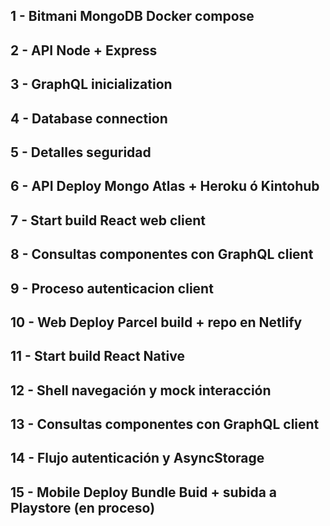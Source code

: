 
## 1 - Bitmani MongoDB Docker compose

## 2 - API Node + Express

## 3 - GraphQL inicialization

## 4 - Database connection

## 5 - Detalles seguridad

## 6 - API Deploy Mongo Atlas + Heroku ó Kintohub

## 7 - Start build React web client

## 8 - Consultas componentes con GraphQL client

## 9 - Proceso autenticacion client 

## 10 - Web Deploy Parcel build + repo en Netlify

## 11 - Start build React Native

## 12 - Shell navegación y mock interacción

## 13 - Consultas componentes con GraphQL client

## 14 - Flujo autenticación y AsyncStorage

## 15 - Mobile Deploy Bundle Buid + subida a Playstore (en proceso)